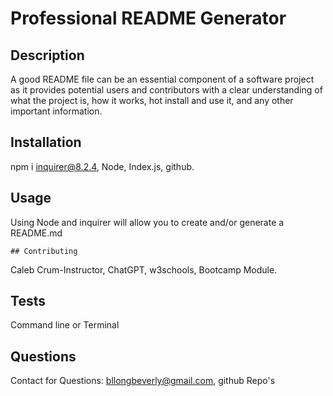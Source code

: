 # Professional README Generator
  
  ## Description
  A good README file can be an essential component of a software project as it provides potential users and contributors with a clear understanding of what the project is, how it works, hot install and use it, and any other important information.

  ## Installation
  npm i inquirer@8.2.4, Node, Index.js, github.

  ## Usage

  Using Node and inquirer will allow you to create and/or generate a README.md

    ## Contributing
  
  Caleb Crum-Instructor, ChatGPT, w3schools, Bootcamp Module.

  ## Tests
  
  Command line or Terminal

  ## Questions
  
  Contact for Questions: bllongbeverly@gmail.com, github Repo's
  